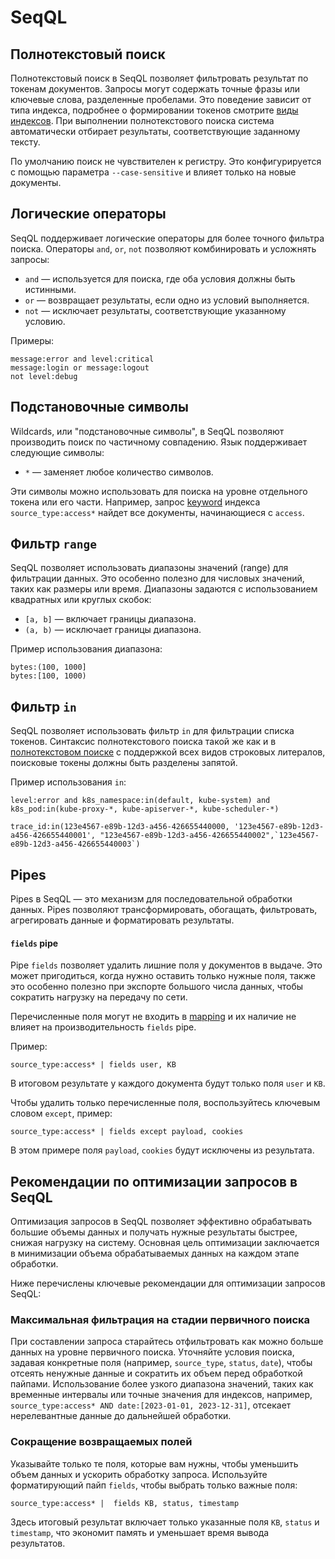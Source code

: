 # SeqQL

## Полнотекстовый поиск

Полнотекстовый поиск в SeqQL позволяет фильтровать результат по токенам документов.
Запросы могут содержать точные фразы или ключевые слова, разделенные пробелами.
Это поведение зависит от типа индекса, подробнее о формировании токенов смотрите [виды индексов](index-types).
При выполнении полнотекстового поиска система автоматически отбирает результаты, соответствующие
заданному тексту.

По умолчанию поиск не чувствителен к регистру.
Это конфигурируется с помощью параметра `--case-sensitive` и влияет только на новые документы.

## Логические операторы

SeqQL поддерживает логические операторы для более точного фильтра поиска. Операторы `and`, `or`, `not` позволяют
комбинировать и усложнять запросы:

- `and` — используется для поиска, где оба условия должны быть истинными.
- `or` — возвращает результаты, если одно из условий выполняется.
- `not` — исключает результаты, соответствующие указанному условию.

Примеры:

```seq-ql
message:error and level:critical
message:login or message:logout
not level:debug
```

## Подстановочные символы

Wildcards, или "подстановочные символы", в SeqQL позволяют производить поиск по частичному совпадению.
Язык поддерживает следующие символы:

- `*` — заменяет любое количество символов.

Эти символы можно использовать для поиска на уровне отдельного токена или его части.
Например, запрос [keyword](index-types#keyword) индекса `source_type:access*`
найдет все документы, начинающиеся с `access`.

## Фильтр `range`

SeqQL позволяет использовать диапазоны значений (range) для фильтрации данных. Это особенно полезно для числовых
значений, таких как размеры или время. Диапазоны задаются с использованием квадратных или круглых скобок:

- `[a, b]` — включает границы диапазона.
- `(a, b)` — исключает границы диапазона.

Пример использования диапазона:

```seq-ql
bytes:(100, 1000]
bytes:[100, 1000)
```

## Фильтр `in`

SeqQL позволяет использовать фильтр `in` для фильтрации списка токенов.
Синтаксис полнотекстового поиска такой же как и в [полнотекстовом поиске](#полнотекстовый-поиск) с поддержкой всех видов
строковых литералов, поисковые токены должны быть разделены запятой.

Пример использования `in`:

```seq-ql
level:error and k8s_namespace:in(default, kube-system) and k8s_pod:in(kube-proxy-*, kube-apiserver-*, kube-scheduler-*)

trace_id:in(123e4567-e89b-12d3-a456-426655440000, '123e4567-e89b-12d3-a456-426655440001', "123e4567-e89b-12d3-a456-426655440002",`123e4567-e89b-12d3-a456-426655440003`)
```

## Pipes

Pipes в SeqQL — это механизм для последовательной обработки данных.
Pipes позволяют трансформировать, обогащать, фильтровать, агрегировать данные и форматировать результаты.

#### `fields` pipe

Pipe `fields` позволяет удалить лишние поля у документов в выдаче.
Это может пригодиться, когда нужно оставить только нужные поля,
также это особенно полезно при экспорте большого числа данных,
чтобы сократить нагрузку на передачу по сети.

Перечисленные поля могут не входить в [mapping](mapping)
и их наличие не влияет на производительность `fields` pipe.

Пример:

```seq-ql
source_type:access* | fields user, KB
```

В итоговом результате у каждого документа будут только поля `user` и `KB`.

Чтобы удалить только перечисленные поля, воспользуйтесь ключевым словом `except`, пример:

```seq-ql
source_type:access* | fields except payload, cookies
```

В этом примере поля `payload`, `cookies` будут исключены из результата.

## Рекомендации по оптимизации запросов в SeqQL

Оптимизация запросов в SeqQL позволяет эффективно обрабатывать большие объемы данных и получать нужные результаты
быстрее, снижая нагрузку на систему.
Основная цель оптимизации заключается в минимизации объема обрабатываемых данных на каждом этапе обработки.

Ниже перечислены ключевые рекомендации для оптимизации запросов SeqQL:

### Максимальная фильтрация на стадии первичного поиска

При составлении запроса старайтесь отфильтровать как можно больше данных на уровне первичного поиска.
Уточняйте условия поиска, задавая конкретные поля (например, `source_type`, `status`, `date`), чтобы
отсеять ненужные данные и сократить их объем перед обработкой пайпами.
Использование более узкого диапазона значений, таких как временные интервалы или точные значения для
индексов, например, `source_type:access* AND date:[2023-01-01, 2023-12-31]`, отсекает нерелевантные данные до
дальнейшей обработки.

### Сокращение возвращаемых полей

Указывайте только те поля, которые вам нужны, чтобы уменьшить объем данных и ускорить обработку запроса.
Используйте форматирующий пайп `fields`, чтобы выбрать только важные поля:

```
source_type:access* |  fields KB, status, timestamp
```

Здесь итоговый результат включает только указанные поля `KB`, `status` и `timestamp`, что экономит память и
уменьшает время вывода результатов.
